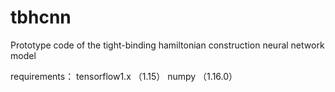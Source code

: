 # tbhcnn
 Prototype code of the tight-binding hamiltonian construction neural network model

requirements：
tensorflow1.x （1.15）
numpy （1.16.0）
